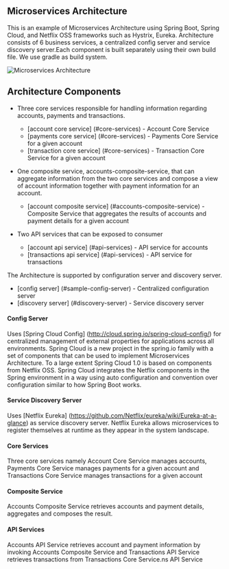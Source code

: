 ## Microservices Architecture 
This is an example of Microservices Architecture using Spring Boot, Spring Cloud, and Netflix OSS frameworks such as Hystrix, Eureka. Architecture consists of 6 business services, a centralized config server and service discovery server.Each component is built separately using their own build file. We use gradle as build system.

![Microservices Architecture](https://cloud.githubusercontent.com/assets/5256077/12605129/d2bf8090-c4e7-11e5-812c-c432d056134a.jpg)

## Architecture Components
* Three core services responsible for handling information regarding accounts, payments and transactions. 
    * [account core service] (#core-services) - Account Core Service
    * [payments core service] (#core-services) - Payments Core Service for a given account
    * [transaction core service] (#core-services) - Transaction Core Service for a given account

* One composite service, accounts-composite-service, that can aggregate information from the two core services and compose a view of account information together with payment information for an account. 
    * [account composite service] (#accounts-composite-service) - Composite Service that aggregates the results of accounts and payment details for a given account

* Two API services that can be exposed to consumer
    * [account api service] (#api-services) - API service for accounts
    * [transactions api service] (#api-services) - API service for transactions

The Architecture is supported by configuration server and discovery server. 
* [config server] (#sample-config-server) - Centralized configuration server
* [discovery server] (#discovery-server) - Service discovery server

#### <a name="sample-config-server"></a> Config Server
Uses [Spring Cloud Config] (http://cloud.spring.io/spring-cloud-config/) for centralized management of external properties for applications across all environments. Spring Cloud is a new project in the spring.io family with a set of components that can be used to implement Microservices Architecture. To a large extent Spring Cloud 1.0 is based on components from Netflix OSS. Spring Cloud integrates the Netflix components in the Spring environment in a way using auto configuration and convention over configuration similar to how Spring Boot works.

#### <a name="discovery-server"></a> Service Discovery Server
Uses [Netflix Eureka] (https://github.com/Netflix/eureka/wiki/Eureka-at-a-glance) as service discovery server. Netflix Eureka allows microservices to register themselves at runtime as they appear in the system landscape.

#### <a name="core-services"></a> Core Services
Three core services namely Account Core Service manages accounts, Payments Core Service manages payments for a given account and Transactions Core Service manages transactions for a given account

#### <a name="accounts-composite-service"></a> Composite Service
Accounts Composite Service retrieves accounts and payment details, aggregates and composes the result.

#### <a name="api-services"></a> API Services
Accounts API Service retrieves account and payment information by invoking Accounts Composite Service and Transactions API Service retrieves transactions from Transactions Core Service.ns API Service
